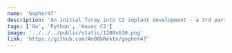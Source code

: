 ```yaml
---
name: 'Gopher47'
description: 'An initial foray into C2 implant development - a 3rd party implant for Havoc C2 that cross compiles to Linux and Windows.'
tags: ['Go', 'Python', 'Havoc C2']
image: '../../../public/static/1200x630.png'
link: 'https://github.com/An00bRektn/gopher47'
---
```

